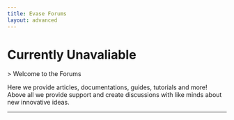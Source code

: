```yaml
---
title: Evase Forums
layout: advanced
---
```

<h1>Currently Unavaliable</h1>
> Welcome to the Forums

Here we provide articles, documentations, guides, tutorials and more! Above all we provide support and create discussions with like minds about new innovative ideas.

***

